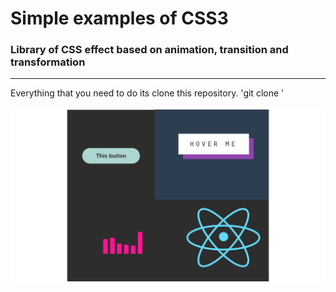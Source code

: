 Simple examples of CSS3
==========
### Library of CSS effect based on animation, transition and transformation

************
Everything that you need to do its clone this repository.
'git clone <this repository>'


![example-photo](photo.png)
